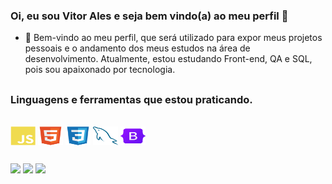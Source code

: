 ### Oi, eu sou Vitor Ales e seja bem vindo(a) ao meu perfil 👋

- 🌱 Bem-vindo ao meu perfil, que será utilizado para expor meus projetos pessoais e o andamento dos meus estudos na área de desenvolvimento. Atualmente, estou estudando Front-end, QA e SQL, pois sou apaixonado por tecnologia.
##

### Linguagens e ferramentas que estou praticando.
<div style="display: inline_block"><br>
  <img align="center" alt="Vitor-Js" height="30" width="40" src="https://raw.githubusercontent.com/devicons/devicon/master/icons/javascript/javascript-plain.svg">
  <img align="center" alt="Vitor-HTML" height="30" width="40" src="https://raw.githubusercontent.com/devicons/devicon/master/icons/html5/html5-original.svg">
  <img align="center" alt="Vitor-CSS" height="30" width="40" src="https://raw.githubusercontent.com/devicons/devicon/master/icons/css3/css3-original.svg">
  <img align="center" alt="Vitor-CSS" height="30" width="40" src="https://raw.githubusercontent.com/devicons/devicon/master/icons/mysql/mysql-original.svg">       
  <img align="center" alt="Vitor-CSS" height="30" width="40" src="https://raw.githubusercontent.com/devicons/devicon/master/icons/bootstrap/bootstrap-original.svg">       
</div>

##
<div> 
  <a href="https://www.instagram.com/v.itoralves/" target="_blank"><img src="https://img.shields.io/badge/-Instagram-%23E4405F?style=for-the-badge&logo=instagram&logoColor=white" target="_blank"></a>
  <a href = "mailto:valvesmaia01@gmail.com"><img src="https://img.shields.io/badge/-Gmail-%23333?style=for-the-badge&logo=gmail&logoColor=white" target="_blank"></a>
  <a href="https://www.instagram.com/v.itoralves/" target="_blank"><img src="https://img.shields.io/badge/-LinkedIn-%230077B5?style=for-the-badge&logo=linkedin&logoColor=white" target="_blank"></a>
</div>

